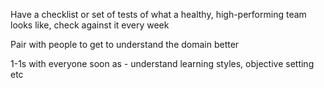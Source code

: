 Have a checklist or set of tests of what a healthy, high-performing team looks like, check against it every week

Pair with people to get to understand the domain better

1-1s with everyone soon as - understand learning styles, objective setting etc


